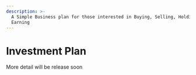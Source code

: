 ```yaml
---
description: >-
  A Simple Business plan for those interested in Buying, Selling, Holding and
  Earning
---
```


# Investment Plan

More detail will be release soon
